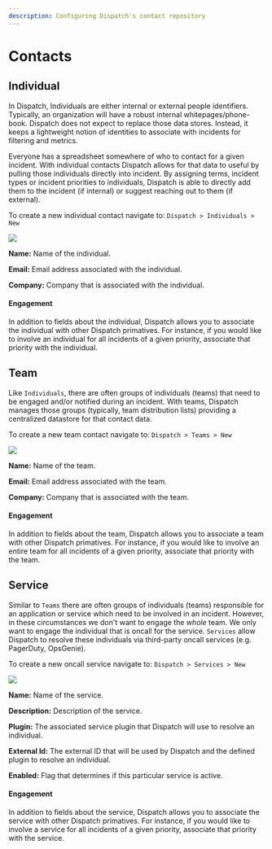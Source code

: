 ```yaml
---
description: Configuring Dispatch's contact repository
---
```


# Contacts

## Individual

In Dispatch, Individuals are either internal or external people identifiers. Typically, an organization will have a robust internal whitepages/phone-book. Dispatch does not expect to replace those data stores. Instead, it keeps a lightweight notion of identities to associate with incidents for filtering and metrics.

Everyone has a spreadsheet somewhere of who to contact for a given incident. With individual contacts Dispatch allows for that data to useful by pulling those individuals directly into incident. By assigning terms, incident types or incident priorities to individuals, Dispatch is able to directly add them to the incident \(if internal\) or suggest reaching out to them \(if external\).

To create a new individual contact navigate to: `Dispatch > Individuals > New`

![](../../.gitbook/assets/admin-ui-contacts-individuals.png)

**Name:** Name of the individual.

**Email:** Email address associated with the individual.

**Company:** Company that is associated with the individual.

#### Engagement

In addition to fields about the individual, Dispatch allows you to associate the individual with other Dispatch primatives. For instance, if you would like to involve an individual for all incidents of a given priority, associate that priority with the individual.

## Team

Like `Individuals`, there are often groups of individuals (teams) that need to be engaged and/or notified during an incident. With teams, Dispatch manages those groups \(typically, team distribution lists\) providing a centralized datastore for that contact data.

To create a new team contact navigate to: `Dispatch > Teams > New`

![](../../.gitbook/assets/admin-ui-contacts-teams.png)

**Name:** Name of the team.

**Email:** Email address associated with the team.

**Company:** Company that is associated with the team.

#### Engagement

In addition to fields about the team, Dispatch allows you to associate a team with other Dispatch primatives. For instance, if you would like to involve an entire team for all incidents of a given priority, associate that priority with the team.

## Service

Similar to `Teams` there are often groups of individuals (teams) responsible for an application or service which need to be involved in an incident. However, in these circumstances we don't want to engage the _whole_ team. We only want to engage the individual that is oncall for the service. `Services` allow Dispatch to resolve these individuals via third-party oncall services (e.g. PagerDuty, OpsGenie).

To create a new oncall service navigate to: `Dispatch > Services > New`

![](../../.gitbook/assets/admin-ui-contacts-services.png)

**Name:** Name of the service.

**Description:** Description of the service.

**Plugin:** The associated service plugin that Dispatch will use to resolve an individual.

**External Id:** The external ID that will be used by Dispatch and the defined plugin to resolve an individual.

**Enabled:** Flag that determines if this particular service is active.

#### Engagement

In addition to fields about the service, Dispatch allows you to associate the service with other Dispatch primatives. For instance, if you would like to involve a service for all incidents of a given priority, associate that priority with the service.
